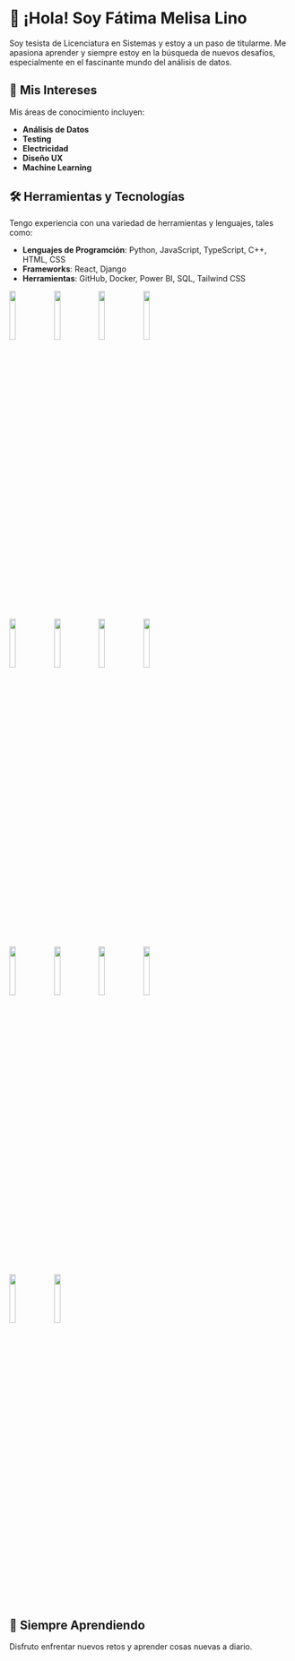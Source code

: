 # 👋 ¡Hola! Soy Fátima Melisa Lino

Soy tesista de Licenciatura en Sistemas y estoy a un paso de titularme. Me apasiona aprender y siempre estoy en la búsqueda de nuevos desafíos, especialmente en el fascinante mundo del análisis de datos.

## 🌟 Mis Intereses

Mis áreas de conocimiento incluyen:

- **Análisis de Datos**
- **Testing**
- **Electricidad**
- **Diseño UX**
- **Machine Learning**

## 🛠️ Herramientas y Tecnologías

Tengo experiencia con una variedad de herramientas y lenguajes, tales como:

- **Lenguajes de Programción**: Python, JavaScript, TypeScript, C++, HTML, CSS
- **Frameworks**: React, Django
- **Herramientas**: GitHub, Docker, Power BI, SQL, Tailwind CSS

<p>
  <code><img width="15%" src="https://www.vectorlogo.zone/logos/javascript/javascript-ar21.svg"></code>
  <code><img width="15%" src="https://www.vectorlogo.zone/logos/typescriptlang/typescriptlang-ar21.svg"></code>
  <code><img width="15%" src="https://www.vectorlogo.zone/logos/python/python-ar21.svg"></code>
  <code><img width="15%" src="https://www.vectorlogo.zone/logos/reactjs/reactjs-ar21.svg"></code>
  <br />
  <code><img width="15%" src="https://www.vectorlogo.zone/logos/getbootstrap/getbootstrap-ar21.svg"></code>
  <code><img width="15%" src="https://www.vectorlogo.zone/logos/djangoproject/djangoproject-ar21.svg"></code>
  <code><img width="15%" src="https://www.vectorlogo.zone/logos/postgresql/postgresql-ar21.svg"></code>
  <code><img width="15%" src="https://www.vectorlogo.zone/logos/js_webpack/js_webpack-ar21.svg"></code>
  <br />
  <code><img width="15%" src="https://www.vectorlogo.zone/logos/mysql/mysql-ar21.svg"></code>
  <code><img width="15%" src="https://www.vectorlogo.zone/logos/docker/docker-ar21.svg"></code>
  <code><img width="15%" src="https://www.vectorlogo.zone/logos/amazon_aws/amazon_aws-ar21.svg"></code>
  <code><img width="15%" src="https://www.vectorlogo.zone/logos/git-scm/git-scm-ar21.svg"></code>
  <br />
 <code><img width="15%" src="https://pandas.pydata.org/docs/_static/pandas.svg"></code>
  <code><img width="15%" src="https://www.vectorlogo.zone/logos/numpy/numpy-ar21.svg"></code>

</p>


## 🚀 Siempre Aprendiendo

Disfruto enfrentar nuevos retos y aprender cosas nuevas a diario. 
